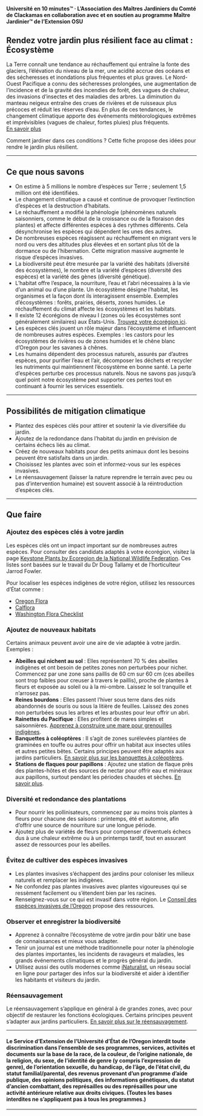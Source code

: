 #### Université en 10 minutes™ · L’Association des Maîtres Jardiniers du Comté de Clackamas en collaboration avec et en soutien au programme Maître Jardinier™ de l’Extension OSU

## Rendez votre jardin plus résilient face au climat : Écosystème

La Terre connaît une tendance au réchauffement qui entraîne la fonte des glaciers, l’élévation du niveau de la mer, une acidité accrue des océans et des sécheresses et inondations plus fréquentes et plus graves. Le Nord-Ouest Pacifique a connu des sécheresses prolongées, une augmentation de l’incidence et de la gravité des incendies de forêt, des vagues de chaleur, des invasions d’insectes et des maladies des arbres. La diminution du manteau neigeux entraîne des crues de rivières et de ruisseaux plus précoces et réduit les réserves d’eau. En plus de ces tendances, le changement climatique apporte des événements météorologiques extrêmes et imprévisibles (vagues de chaleur, fortes pluies) plus fréquents.  
[En savoir plus](https://blogs.oregonstate.edu/occri/oregon-climate-assessments/)

Comment jardiner dans ces conditions ? Cette fiche propose des idées pour rendre le jardin plus résilient.

---

## Ce que nous savons

- On estime à 5 millions le nombre d’espèces sur Terre ; seulement 1,5 million ont été identifiées.
- Le changement climatique a causé et continue de provoquer l’extinction d’espèces et la destruction d’habitats.
- Le réchauffement a modifié la phénologie (phénomènes naturels saisonniers, comme le début de la croissance ou de la floraison des plantes) et affecte différentes espèces à des rythmes différents. Cela désynchronise les espèces qui dépendent les unes des autres.
- De nombreuses espèces réagissent au réchauffement en migrant vers le nord ou vers des altitudes plus élevées et en sortant plus tôt de la dormance ou de l’hibernation. Cette migration massive augmente le risque d’espèces invasives.
- La biodiversité peut être mesurée par la variété des habitats (diversité des écosystèmes), le nombre et la variété d’espèces (diversité des espèces) et la variété des gènes (diversité génétique).
- L’habitat offre l’espace, la nourriture, l’eau et l’abri nécessaires à la vie d’un animal ou d’une plante. Un écosystème désigne l’habitat, les organismes et la façon dont ils interagissent ensemble. Exemples d’écosystèmes : forêts, prairies, déserts, zones humides. Le réchauffement du climat affecte les écosystèmes et les habitats.
- Il existe 12 écorégions de niveau I (zones où les écosystèmes sont généralement similaires) aux États-Unis. [Trouvez votre écorégion ici](https://www.epa.gov/eco-research/ecoregions).
- Les espèces clés jouent un rôle majeur dans l’écosystème et influencent de nombreuses autres espèces. Exemples : les castors pour les écosystèmes de rivières ou de zones humides et le chêne blanc d’Oregon pour les savanes à chênes.
- Les humains dépendent des processus naturels, assurés par d’autres espèces, pour purifier l’eau et l’air, décomposer les déchets et recycler les nutriments qui maintiennent l’écosystème en bonne santé. La perte d’espèces perturbe ces processus naturels. Nous ne savons pas jusqu’à quel point notre écosystème peut supporter ces pertes tout en continuant à fournir les services essentiels.

---

## Possibilités de mitigation climatique

- Plantez des espèces clés pour attirer et soutenir la vie diversifiée du jardin.
- Ajoutez de la redondance dans l’habitat du jardin en prévision de certains échecs liés au climat.
- Créez de nouveaux habitats pour des petits animaux dont les besoins peuvent être satisfaits dans un jardin.
- Choisissez les plantes avec soin et informez-vous sur les espèces invasives.
- Le réensauvagement (laisser la nature reprendre le terrain avec peu ou pas d’intervention humaine) est souvent associé à la réintroduction d’espèces clés.

---

## Que faire

### Ajoutez des espèces clés à votre jardin

Les espèces clés ont un impact important sur de nombreuses autres espèces. Pour consulter des candidats adaptés à votre écorégion, visitez la page [Keystone Plants by Ecoregion de la National Wildlife Federation](https://www.nwf.org/Garden-for-Wildlife/About/Native-Plants/keystone-plants-by-ecoregion). Ces listes sont basées sur le travail du Dr Doug Tallamy et de l’horticulteur Jarrod Fowler.

Pour localiser les espèces indigènes de votre région, utilisez les ressources d’État comme :

- [Oregon Flora](https://oregonflora.org/)
- [Calflora](https://www.calflora.org/)
- [Washington Flora Checklist](https://burkeherbarium.org/waflora/checklist.php?Category=Endemic)

### Ajoutez de nouveaux habitats

Certains animaux peuvent avoir une aire de vie adaptée à votre jardin. Exemples :

- **Abeilles qui nichent au sol** : Elles représentent 70 % des abeilles indigènes et ont besoin de petites zones non perturbées pour nicher. Commencez par une zone sans paillis de 60 cm sur 60 cm (ces abeilles sont trop faibles pour creuser à travers le paillis), proche de plantes à fleurs et exposée au soleil ou à la mi-ombre. Laissez le sol tranquille et n’arrosez pas.
- **Reines bourdons** : Elles passent l’hiver sous terre dans des nids abandonnés de souris ou sous la litière de feuilles. Laissez des zones non perturbées sous les arbres et les arbustes pour leur offrir un abri.
- **Rainettes du Pacifique** : Elles profitent de mares simples et saisonnières. [Apprenez à construire une mare pour grenouilles indigènes](https://extension.oregonstate.edu/news/how-build-simple-pond-native-frogs).
- **Banquettes à coléoptères** : Il s’agit de zones surélevées plantées de graminées en touffe ou autres pour offrir un habitat aux insectes utiles et autres petites bêtes. Certains principes peuvent être adaptés aux jardins particuliers. [En savoir plus sur les banquettes à coléoptères](http://oregonipm.ippc.orst.edu/Agroecology/NEW_BEETLE_BANK_1.pdf).
- **Stations de flaques pour papillons** : Ajoutez une station de flaque près des plantes-hôtes et des sources de nectar pour offrir eau et minéraux aux papillons, surtout pendant les périodes chaudes et sèches. [En savoir plus](https://www.nwf.org/-/media/Documents/PDFs/Garden-for-Wildlife/Tip-Sheets/Water-Butterfly-Gardens).

### Diversité et redondance des plantations

- Pour nourrir les pollinisateurs, commencez par au moins trois plantes à fleurs pour chacune des saisons : printemps, été et automne, afin d’offrir une source de nourriture sur une longue période.
- Ajoutez plus de variétés de fleurs pour compenser d’éventuels échecs dus à une chaleur extrême ou à un printemps tardif, tout en assurant assez de ressources pour les abeilles.

### Évitez de cultiver des espèces invasives

- Les plantes invasives s’échappent des jardins pour coloniser les milieux naturels et remplacer les indigènes.
- Ne confondez pas plantes invasives avec plantes vigoureuses qui se ressèment facilement ou s’étendent bien par les racines.
- Renseignez-vous sur ce qui est invasif dans votre région. Le [Conseil des espèces invasives de l’Oregon](https://www.oregoninvasivespeciescouncil.org/infohub) propose des ressources.

### Observer et enregistrer la biodiversité

- Apprenez à connaître l’écosystème de votre jardin pour bâtir une base de connaissances et mieux vous adapter.
- Tenir un journal est une méthode traditionnelle pour noter la phénologie des plantes importantes, les incidents de ravageurs et maladies, les grands événements climatiques et le progrès général du jardin.
- Utilisez aussi des outils modernes comme [iNaturalist](https://www.inaturalist.org), un réseau social en ligne pour partager des infos sur la biodiversité et aider à identifier les habitants et visiteurs du jardin.

### Réensauvagement

Le réensauvagement s’applique en général à de grandes zones, avec pour objectif de restaurer les fonctions écologiques. Certains principes peuvent s’adapter aux jardins particuliers. [En savoir plus sur le réensauvagement](https://www.iucn.org/resources/issues-brief/benefits-and-risks-rewilding).

---

#### Le Service d’Extension de l’Université d’État de l’Oregon interdit toute discrimination dans l’ensemble de ses programmes, services, activités et documents sur la base de la race, de la couleur, de l’origine nationale, de la religion, du sexe, de l’identité de genre (y compris l’expression de genre), de l’orientation sexuelle, du handicap, de l’âge, de l’état civil, du statut familial/parental, des revenus provenant d’un programme d’aide publique, des opinions politiques, des informations génétiques, du statut d’ancien combattant, des représailles ou des représailles pour une activité antérieure relative aux droits civiques. (Toutes les bases interdites ne s’appliquent pas à tous les programmes.)
---